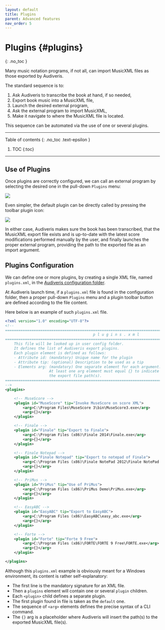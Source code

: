```yaml
---
layout: default
title: Plugins
parent: Advanced features
nav_order: 5
---
```

# Plugins {#plugins}
{: .no_toc }

Many music notation programs, if not all, can import MusicXML files as those exported by Audiveris.

The standard sequence is to:
1. Ask Audiveris to transcribe the book at hand, if so needed,
2. Export book music into a MusicXML file,
3. Launch the desired external program,
4. Ask the external program to import MusicXML,
5. Make it navigate to where the MusicXML file is located.

This sequence can be automated via the use of one or several plugins.

---
Table of contents
{: .no_toc .text-epsilon }
1. TOC
{:toc}
---

## Use of Plugins

Once plugins are correctly configured, we can call an external program by selecting the desired one
in the pull-down `Plugins` menu:

![](../../assets/images/plugins_menu_finale.png)

Even simpler, the default plugin can be directly called by pressing the toolbar plugin icon:

![](../../assets/images/plugin_icon.png)

In either case, Audiveris makes sure the book has been transcribed, that the MusicXML export file
exists and is up-to-date with the latest score modifications performed manually by the user,
and finally launches the proper external program,
providing the path to the exported file as an import argument.

## Plugins Configuration

We can define one or more plugins, by creating a single XML file, named `plugins.xml`,
in the [Audiveris configuration folder](../../reference/folders/essential.md#config-folder).

At Audiveris launch time, if a `plugins.xml` file is found in the configuration folder, then a
proper pull-down `Plugins` menu and a plugin toolbar button are defined according to the file content.

Here below is an example of such `plugins.xml` file.

```xml
<?xml version="1.0" encoding="UTF-8"?>
<!--
====================================================================================================
                                        p l u g i n s . x m l
====================================================================================================
    This file will be looked up in user config folder.
    It defines the list of Audiveris export plugins.
    Each plugin element is defined as follows:
    - Attribute id: (mandatory) Unique name for the plugin
    - Attribute tip: (optional) Description to be used as a tip
    - Elements arg: (mandatory) One separate element for each argument.
                    At least one arg element must equal {} to indicate where to insert at run-time
                    the export file path(s).    
====================================================================================================
-->
<plugins>

    <!-- MuseScore -->
    <plugin id="MuseScore" tip="Invoke MuseScore on score XML">
        <arg>C:\Program Files\MuseScore 3\bin\MuseScore3.exe</arg>
        <arg>{}</arg>
    </plugin>

    <!-- Finale -->
    <plugin id="Finale" tip="Export to Finale">
        <arg>C:\Program Files (x86)\Finale 2014\Finale.exe</arg>
        <arg>{}</arg>
    </plugin>

    <!-- Finale Notepad -->
    <plugin id="Finale Notepad" tip="Export to notepad of Finale">
        <arg>C:\Program Files (x86)\Finale NotePad 2012\Finale NotePad.exe</arg>
        <arg>{}</arg>
    </plugin>

    <!-- PriMus -->
    <plugin id="PriMus" tip="Use of PriMus">
        <arg>C:\Program Files (x86)\PriMus Demo\PriMus.exe</arg>
        <arg>{}</arg>
    </plugin>

    <!-- EasyABC -->
    <plugin id="EasyABC" tip="Export to EasyABC">
        <arg>C:\Program Files (x86)\EasyABC\easy_abc.exe</arg>
        <arg>{}</arg>
    </plugin>

    <!-- Forte -->
    <plugin id="Forte" tip="Forte 9 Free">
        <arg>C:\Program Files (x86)\FORTE\FORTE 9 Free\FORTE.exe</arg>
        <arg>{}</arg>
    </plugin>

</plugins>
```

Although this `plugins.xml` example is obviously meant for a Windows environment, its content is
rather self-explanatory:
* The first line is the mandatory signature for an XML file.
* Then a `plugins` element will contain one or several `plugin` children.
* Each `<plugin>` child defines a separate plugin.
* The first plugin found in file is taken as the `default` one.
* The sequence of `<arg>` elements defines the precise syntax of a CLI command.
* The `{}` arg is a placeholder where Audiveris will insert the path(s) to
  the exported MusicXML file(s).
